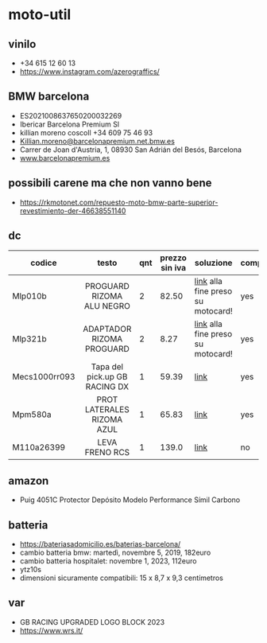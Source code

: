 # moto-util

## vinilo

+ +34 615 12 60 13
+ https://www.instagram.com/azerograffics/

## BMW barcelona

+ ES2021008637650200032269
+ Ibericar Barcelona Premium Sl
+ killian moreno coscoll +34 609 75 46 93
+ Killian.moreno@barcelonapremium.net.bmw.es
+ Carrer de Joan d'Austria, 1, 08930 San Adrián del Besós, Barcelona
+ www.barcelonapremium.es

## possibili carene ma che non vanno bene

+ https://rkmotonet.com/repuesto-moto-bmw-parte-superior-revestimiento-der-46638551140

## dc

| codice        |             testo             | qnt | prezzo sin iva | soluzione                                                                                                            | comprato |
|---------------|:-----------------------------:|-----|----------------|----------------------------------------------------------------------------------------------------------------------|----------|
| Mlp010b       |   PROGUARD RIZOMA ALU NEGRO   | 2   | 82.50          | [link](https://www.carenadosgp.com) alla fine preso su motocard!                                                     | yes      |
| Mlp321b       |   ADAPTADOR RIZOMA PROGUARD   | 2   | 8.27           | [link](https://www.carenadosgp.com) alla fine preso su motocard!                                                     | yes      |
| Mecs1000rr093 | Tapa del pick.up GB RACING DX | 1   | 59.39          | [link](https://tienda.motorextremo.es/fibra-y-carbono/496--protector-de-pick-up-gb-racing-bmw-s-1000-rr-09-11-.html) | yes      |
| Mpm580a       |  PROT LATERALES RIZOMA AZUL   | 1   | 65.83          | [link](https://www.motocard.com/protege-motor/rizoma-pm580u.aspx)                                                    | yes      |
| M110a26399    |        LEVA FRENO RCS         | 1   | 139.0          | [link](www.google.it)                                                                                                | no       |


## amazon

+ Puig 4051C Protector Depósito Modelo Performance Símil Carbono

## batteria

+ https://bateriasadomicilio.es/baterias-barcelona/
+ cambio batteria bmw: martedì, novembre 5, 2019, 182euro
+ cambio batteria hospitalet: novembre 1, 2023, 112euro
+ ytz10s
+ dimensioni sicuramente compatibili: 15 x 8,7 x 9,3 centímetros

## var

+ GB RACING UPGRADED LOGO BLOCK 2023
+ https://www.wrs.it/
